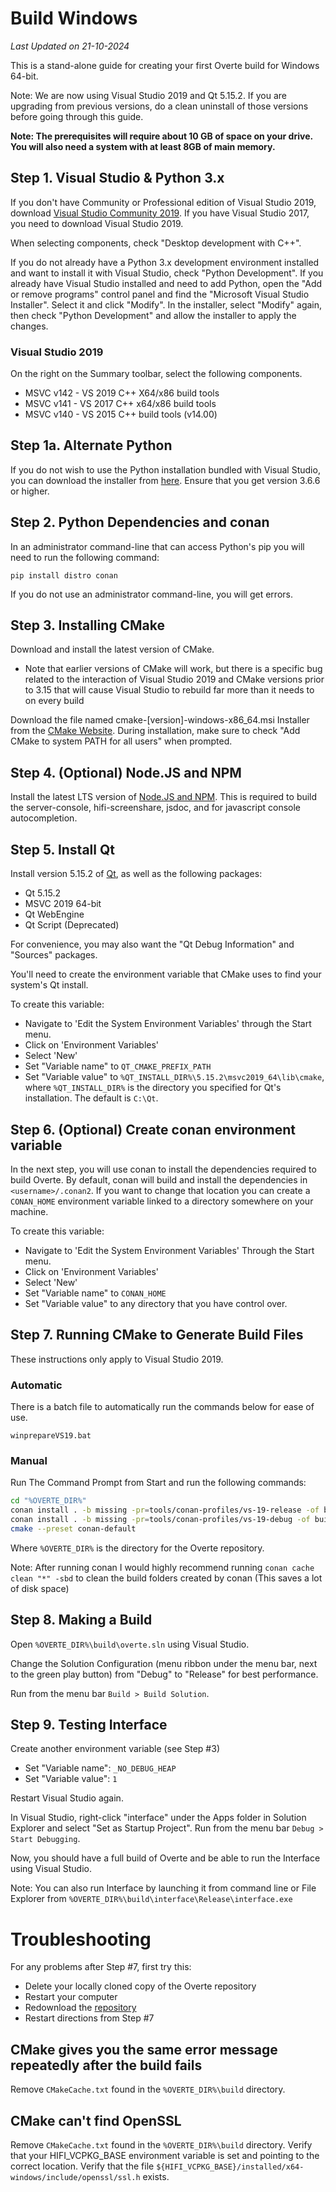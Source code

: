 <!--
Copyright 2013-2019 High Fidelity, Inc.
Copyright 2019-2021 Vircadia contributors
Copyright 2021-2024 Overte e.V.
SPDX-License-Identifier: Apache-2.0
-->

# Build Windows

*Last Updated on 21-10-2024*

This is a stand-alone guide for creating your first Overte build for Windows 64-bit.

Note: We are now using Visual Studio 2019 and Qt 5.15.2.
If you are upgrading from previous versions, do a clean uninstall of those versions before going through this guide.

**Note: The prerequisites will require about 10 GB of space on your drive. You will also need a system with at least 8GB of main memory.**

## Step 1. Visual Studio & Python 3.x

If you don't have Community or Professional edition of Visual Studio 2019, download [Visual Studio Community 2019](https://visualstudio.microsoft.com/vs/). If you have Visual Studio 2017, you need to download Visual Studio 2019.

When selecting components, check "Desktop development with C++".

If you do not already have a Python 3.x development environment installed and want to install it with Visual Studio, check "Python Development". If you already have Visual Studio installed and need to add Python, open the "Add or remove programs" control panel and find the "Microsoft Visual Studio Installer". Select it and click "Modify". In the installer, select "Modify" again, then check "Python Development" and allow the installer to apply the changes.

### Visual Studio 2019

On the right on the Summary toolbar, select the following components.

* MSVC v142 - VS 2019 C++ X64/x86 build tools
* MSVC v141 - VS 2017 C++ x64/x86 build tools
* MSVC v140 - VS 2015 C++ build tools (v14.00)

## Step 1a. Alternate Python

If you do not wish to use the Python installation bundled with Visual Studio, you can download the installer from [here](https://www.python.org/downloads/). Ensure that you get version 3.6.6 or higher.

## Step 2. Python Dependencies and conan

In an administrator command-line that can access Python's pip you will need to run the following command:

`pip install distro conan`

If you do not use an administrator command-line, you will get errors.

## Step 3. Installing CMake

Download and install the latest version of CMake.
 * Note that earlier versions of CMake will work, but there is a specific bug related to the interaction of Visual Studio 2019 and CMake versions prior to 3.15 that will cause Visual Studio to rebuild far more than it needs to on every build

Download the file named cmake-[version]-windows-x86_64.msi Installer from the [CMake Website](https://cmake.org/download/). During installation, make sure to check "Add CMake to system PATH for all users" when prompted.

## Step 4. (Optional) Node.JS and NPM

Install the latest LTS version of [Node.JS and NPM](<https://nodejs.org/en/download/>).
This is required to build the server-console, hifi-screenshare, jsdoc, and for javascript console autocompletion.

## Step 5. Install Qt

Install version 5.15.2 of [Qt](<https://www.qt.io/download-open-source>), as well as the following packages:
* Qt 5.15.2
* MSVC 2019 64-bit
* Qt WebEngine
* Qt Script (Deprecated)

For convenience, you may also want the "Qt Debug Information" and "Sources" packages.

You'll need to create the environment variable that CMake uses to find your system's Qt install.

To create this variable:
* Navigate to 'Edit the System Environment Variables' through the Start menu.
* Click on 'Environment Variables'
* Select 'New'
* Set "Variable name" to `QT_CMAKE_PREFIX_PATH`
* Set "Variable value" to `%QT_INSTALL_DIR%\5.15.2\msvc2019_64\lib\cmake`, where `%QT_INSTALL_DIR%` is the directory you specified for Qt's installation. The default is `C:\Qt`.

## Step 6. (Optional) Create conan environment variable
In the next step, you will use conan to install the dependencies required to build Overte. By default, conan will build and install the dependencies in `<username>/.conan2`.
If you want to change that location you can create a `CONAN_HOME` environment variable linked to a directory somewhere on your machine.

To create this variable:
* Navigate to 'Edit the System Environment Variables' Through the Start menu.
* Click on 'Environment Variables'
* Select 'New'
* Set "Variable name" to `CONAN_HOME`
* Set "Variable value" to any directory that you have control over.

## Step 7. Running CMake to Generate Build Files

These instructions only apply to Visual Studio 2019.

### Automatic

There is a batch file to automatically run the commands below for ease of use.

`winprepareVS19.bat`

### Manual

Run The Command Prompt from Start and run the following commands:

```Bash
cd "%OVERTE_DIR%"
conan install . -b missing -pr=tools/conan-profiles/vs-19-release -of build
conan install . -b missing -pr=tools/conan-profiles/vs-19-debug -of build
cmake --preset conan-default
```

Where `%OVERTE_DIR%` is the directory for the Overte repository.

Note: After running conan I would highly recommend running `conan cache clean "*" -sbd` to clean the build folders created by conan (This saves a lot of disk space)

## Step 8. Making a Build

Open `%OVERTE_DIR%\build\overte.sln` using Visual Studio.

Change the Solution Configuration (menu ribbon under the menu bar, next to the green play button) from "Debug" to "Release" for best performance.

Run from the menu bar `Build > Build Solution`.

## Step 9. Testing Interface

Create another environment variable (see Step #3)
* Set "Variable name": `_NO_DEBUG_HEAP`
* Set "Variable value": `1`

Restart Visual Studio again.

In Visual Studio, right-click "interface" under the Apps folder in Solution Explorer and select "Set as Startup Project". Run from the menu bar `Debug > Start Debugging`.

Now, you should have a full build of Overte and be able to run the Interface using Visual Studio.

Note: You can also run Interface by launching it from command line or File Explorer from `%OVERTE_DIR%\build\interface\Release\interface.exe`

# Troubleshooting

For any problems after Step #7, first try this:
* Delete your locally cloned copy of the Overte repository
* Restart your computer
* Redownload the [repository](https://github.com/overte-org/overte)
* Restart directions from Step #7

## CMake gives you the same error message repeatedly after the build fails

Remove `CMakeCache.txt` found in the `%OVERTE_DIR%\build` directory.

## CMake can't find OpenSSL

Remove `CMakeCache.txt` found in the `%OVERTE_DIR%\build` directory.  Verify that your HIFI_VCPKG_BASE environment variable is set and pointing to the correct location. Verify that the file `${HIFI_VCPKG_BASE}/installed/x64-windows/include/openssl/ssl.h` exists.
